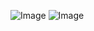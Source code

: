 ![Image](https://github.com/user-attachments/assets/fa2130ce-45d6-456e-9d6d-a98df78a20fe)
![Image](https://github.com/user-attachments/assets/a9325d46-7180-4c7b-8095-96ca108338f2)
